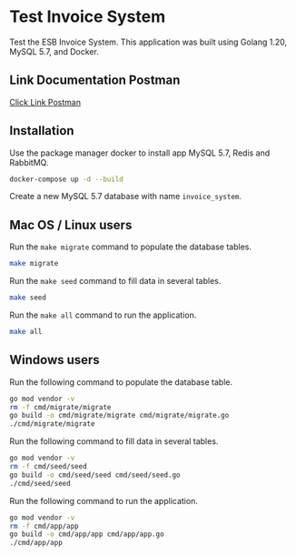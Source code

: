 # Test Invoice System 
Test the ESB Invoice System. This application was built using Golang 1.20, MySQL 5.7, and Docker.

## Link Documentation Postman
[Click Link Postman](https://www.postman.com/bookingtogo/workspace/go-invoice-system/collection/31320401-1a01bfbf-e244-487f-a245-d5881cb508ca?action=share&creator=31320401&active-environment=31320401-2f3b4a60-8752-40ae-92a7-403dda46a8dd)


## Installation
Use the package manager docker to install app MySQL 5.7, Redis and RabbitMQ.
```bash
docker-compose up -d --build
```

Create a new MySQL 5.7 database with name `invoice_system`.

## Mac OS / Linux users
Run the `make migrate` command to populate the database tables.
```bash
make migrate
```

Run the `make seed` command to fill data in several tables.
```bash
make seed
```

Run the `make all` command to run the application.
```bash
make all
```

## Windows users
Run the following command to populate the database table.
``` bash
go mod vendor -v
rm -f cmd/migrate/migrate
go build -o cmd/migrate/migrate cmd/migrate/migrate.go
./cmd/migrate/migrate
```

Run the following command to fill data in several tables.
``` bash
go mod vendor -v
rm -f cmd/seed/seed
go build -o cmd/seed/seed cmd/seed/seed.go
./cmd/seed/seed
```
Run the following command to run the application.
``` bash
go mod vendor -v
rm -f cmd/app/app
go build -o cmd/app/app cmd/app/app.go
./cmd/app/app
```